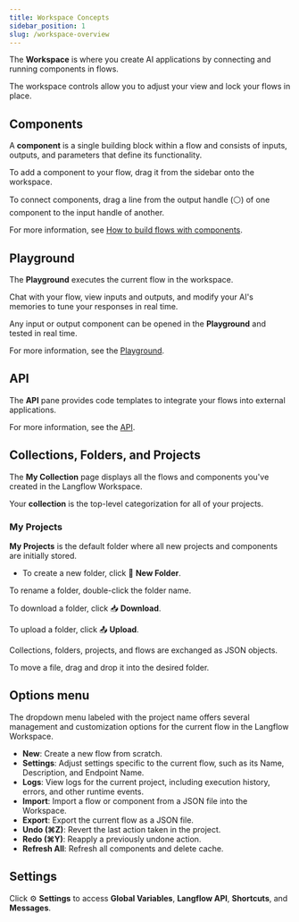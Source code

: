 ```yaml
---
title: Workspace Concepts
sidebar_position: 1
slug: /workspace-overview
---
```


The **Workspace** is where you create AI applications by connecting and running components in flows.

The workspace controls allow you to adjust your view and lock your flows in place.

## Components

A **component** is a single building block within a flow and consists of inputs, outputs, and parameters that define its functionality.

To add a component to your flow, drag it from the sidebar onto the workspace.

To connect components, drag a line from the output handle (⚪) of one component to the input handle of another.

For more information, see [How to build flows with components](/components-overview).

## Playground

The **Playground** executes the current flow in the workspace.

Chat with your flow, view inputs and outputs, and modify your AI's memories to tune your responses in real time.

Any input or output component can be opened in the **Playground** and tested in real time.

For more information, see the [Playground](/workspace-playground).

## API

The **API** pane provides code templates to integrate your flows into external applications.

For more information, see the [API](/workspace-api).

## Collections, Folders, and Projects

The **My Collection** page displays all the flows and components you've created in the Langflow Workspace.

Your **collection** is the top-level categorization for all of your projects.

### My Projects

**My Projects** is the default folder where all new projects and components are initially stored.

* To create a new folder, click 📁 **New Folder**.

To rename a folder, double-click the folder name.

To download a folder, click 📥 **Download**.

To upload a folder, click 📤 **Upload**.

Collections, folders, projects, and flows are exchanged as JSON objects.

To move a file, drag and drop it into the desired folder.

## Options menu

The dropdown menu labeled with the project name offers several management and customization options for the current flow in the Langflow Workspace.

* **New**: Create a new flow from scratch.
* **Settings**: Adjust settings specific to the current flow, such as its Name, Description, and Endpoint Name.
* **Logs**: View logs for the current project, including execution history, errors, and other runtime events.
* **Import**: Import a flow or component from a JSON file into the Workspace.
* **Export**: Export the current flow as a JSON file.
* **Undo (⌘Z)**: Revert the last action taken in the project.
* **Redo (⌘Y)**: Reapply a previously undone action.
* **Refresh All**: Refresh all components and delete cache.

## Settings

Click ⚙️ **Settings** to access **Global Variables**, **Langflow API**, **Shortcuts**, and **Messages**.



